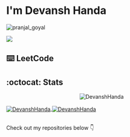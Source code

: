 # I'm Devansh Handa



<!--
**DevanshHanda/DevanshHanda** is a ✨ _special_ ✨ repository because its `README.md` (this file) appears on your GitHub profile.

Here are some ideas to get you started:

- 🔭 I’m currently working on ...
- 🌱 I’m currently learning ...
- 👯 I’m looking to collaborate on ...
- 🤔 I’m looking for help with ...
- 💬 Ask me about ...
- 📫 How to reach me: ...
- 😄 Pronouns: ...
- ⚡ Fun fact: ...
-->




<p align="left"> <img src="https://komarev.com/ghpvc/?username=DevanshHanda&label=Profile%20views&color=32CD32&style=flat-the-badge" alt="pranjal_goyal" /> </p>


[<img src="https://img.shields.io/badge/linkedin-%230077B5.svg?&style=for-the-badge&logo=linkedin&logoColor=white">](https://www.linkedin.com/in/devansh-handa/)


## :keyboard: LeetCode


## :octocat: Stats

<p align=center >
<img src="https://github-readme-streak-stats.herokuapp.com?user=DevanshHanda&theme=dark&hide_border=true&date_format=j%20M%5B%20Y%5D" alt="DevanshHanda"/> 
</p>

<a href="https://github.com/anuraghazra/convoychat">
  <img align="center" src="https://github-readme-stats.vercel.app/api?username=DevanshHanda&show_icons=true&locale=en&theme=dark" alt="DevanshHanda" />
</a>
<a href="https://github.com/anuraghazra/github-readme-stats">
  <img align="center" src="https://github-readme-stats.vercel.app/api/top-langs?username=DevanshHanda&show_icons=true&locale=en&layout=compact&theme=dark" alt="DevanshHanda" />
</a>
<!-- <p align=center >
<img align="center" src="https://github-readme-stats.vercel.app/api/top-langs?username=horizenight&show_icons=true&locale=en&layout=compact&theme=dark" alt="KshitijRoodkee" />

&nbsp;<img align="center" src="https://github-readme-stats.vercel.app/api?username=DevanshHanda&show_icons=true&locale=en&theme=dark" alt="DevanshHanda" />

</p> -->
<br>
<br>

<p>
Check out my repositories below 👇
</p>
</div>
